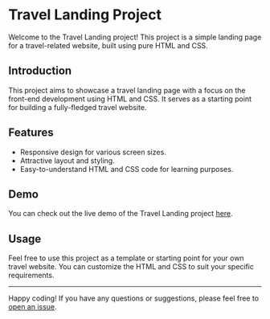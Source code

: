 # Travel Landing Project

Welcome to the Travel Landing project! This project is a simple landing page for a travel-related website, built using pure HTML and CSS.

## Introduction
This project aims to showcase a travel landing page with a focus on the front-end development using HTML and CSS. It serves as a starting point for building a fully-fledged travel website.

## Features
- Responsive design for various screen sizes.
- Attractive layout and styling.
- Easy-to-understand HTML and CSS code for learning purposes.

## Demo
You can check out the live demo of the Travel Landing project [here](https://stupendous-torrone-531e84.netlify.app/).


## Usage
Feel free to use this project as a template or starting point for your own travel website. You can customize the HTML and CSS to suit your specific requirements.


---

Happy coding! If you have any questions or suggestions, please feel free to [open an issue](https://github.com/HarishVinayagamoorthy/Project-1---Travel-Landing-Page).
```



